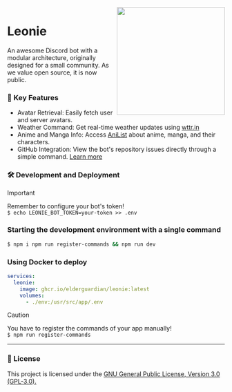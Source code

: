 <img src="https://github.com/elderguardian/leonie/assets/129489839/1cedd811-21af-4f26-9299-406dc2ac3fcc" align="right" width="250px">

# Leonie
An awesome Discord bot with a modular architecture, originally designed for a small community. As we value open source, it is now public.

### 🚀 Key Features
- Avatar Retrieval: Easily fetch user and server avatars.
- Weather Command: Get real-time weather updates using [wttr.in](https://wttr.in/)
- Anime and Manga Info: Access [AniList](https://anilist.co/) about anime, manga, and their characters.
- GitHub Integration: View the bot's repository issues directly through a simple command. [Learn more](https://elderguardian.github.io/blog/articles/INTEGRATING_GITHUB_INTO_LEONIE.html)

### 🛠️ Development and Deployment
> [!IMPORTANT]
> Remember to configure your bot's token! <br> `$ echo LEONIE_BOT_TOKEN=your-token >> .env`

### Starting the development environment with a single command
```bash
$ npm i npm run register-commands && npm run dev
```

### Using Docker to deploy
```yaml
services:
  leonie:
    image: ghcr.io/elderguardian/leonie:latest
    volumes:
      - ./env:/usr/src/app/.env
```

> [!CAUTION]
> You have to register the commands of your app manually! <br> `$ npm run register-commands`

<hr>

### 📜 License
This project is licensed under the [GNU General Public License, Version 3.0 (GPL-3.0).](./LICENSE)
